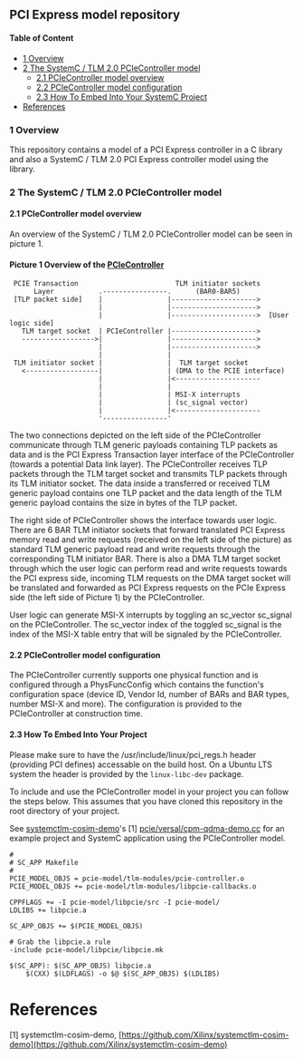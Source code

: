 <!--
Copyright (c) 2022 Xilinx Inc.
Written by Francisco Iglesias.

Permission is hereby granted, free of charge, to any person obtaining a copy
of this software and associated documentation files (the "Software"), to deal
in the Software without restriction, including without limitation the rights
to use, copy, modify, merge, publish, distribute, sublicense, and/or sell
copies of the Software, and to permit persons to whom the Software is
furnished to do so, subject to the following conditions:

The above copyright notice and this permission notice shall be included in
all copies or substantial portions of the Software.

THE SOFTWARE IS PROVIDED "AS IS", WITHOUT WARRANTY OF ANY KIND, EXPRESS OR
IMPLIED, INCLUDING BUT NOT LIMITED TO THE WARRANTIES OF MERCHANTABILITY,
FITNESS FOR A PARTICULAR PURPOSE AND NONINFRINGEMENT. IN NO EVENT SHALL
THE AUTHORS OR COPYRIGHT HOLDERS BE LIABLE FOR ANY CLAIM, DAMAGES OR OTHER
LIABILITY, WHETHER IN AN ACTION OF CONTRACT, TORT OR OTHERWISE, ARISING FROM,
OUT OF OR IN CONNECTION WITH THE SOFTWARE OR THE USE OR OTHER DEALINGS IN
THE SOFTWARE.
-->

## PCI Express model repository

#### Table of Content
   * [1 Overview](#1-overview)
   * [2 The SystemC / TLM 2.0 PCIeController model](#2-the-systemc-/-tlm-2.0-pcieController-model)
     * [2.1 PCIeController model overview](#21-pciecontroller-model-overview)
     * [2.2 PCIeController model configuration](#22-pciecontroller-model-configuration)
     * [2.3 How To Embed Into Your SystemC Project](#23-how-to-embed-into-your-systemc-project)
   * [References](#references)

### 1 Overview

This repository contains a model of a PCI Express controller in a C library and
also a SystemC / TLM 2.0 PCI Express controller model using the library.

### 2 The SystemC / TLM 2.0 PCIeController model

#### 2.1 PCIeController model overview

An overview of the SystemC / TLM 2.0 PCIeController model can be seen in
picture 1.

#### Picture 1 Overview of the [PCIeController](tlm-modules/pcie-controller.h#L40)
```
 PCIE Transaction                        TLM initiator sockets
      Layer           .----------------.      (BAR0-BAR5)
 [TLP packet side]    |                |--------------------->
                      |                |--------------------->
                      |                |--------------------->  [User logic side]
   TLM target socket  | PCIeController |--------------------->
   ------------------>|                |--------------------->
                      |                |--------------------->
                      |                |
 TLM initiator socket |                |  TLM target socket
   <------------------|                | (DMA to the PCIE interface)
                      |                |<---------------------
                      |                |
                      |                | MSI-X interrupts
                      |                | (sc_signal vector)
                      |                |<---------------------
                      '----------------'
```

The two connections depicted on the left side of the PCIeController communicate
through TLM generic payloads containing TLP packets as data and is the PCI
Express Transaction layer interface of the PCIeController (towards a potential
Data link layer). The PCIeController receives TLP packets through the TLM
target socket and transmits TLP packets through its TLM initiator socket. The
data inside a transferred or received TLM generic payload contains one TLP
packet and the data length of the TLM generic payload contains the size in
bytes of the TLP packet.

The right side of PCIeController shows the interface towards user logic. There
are 6 BAR TLM initiator sockets that forward translated PCI Express memory read
and write requests (received on the left side of the picture) as standard TLM
generic payload read and write requests through the corresponding TLM initiator
BAR. There is also a DMA TLM target socket through which the user logic can
perform read and write requests towards the PCI express side, incoming TLM
requests on the DMA target socket will be translated and forwarded as PCI
Express requests on the PCIe Express side (the left side of Picture 1) by the
PCIeController.

User logic can generate MSI-X interrupts by toggling an sc_vector sc_signal on
the PCIeController. The sc_vector index of the toggled sc_signal is the index
of the MSI-X table entry that will be signaled by the PCIeController.

#### 2.2 PCIeController model configuration

The PCIeController currently supports one physical function and is configured
through a PhysFuncConfig which contains the function's configuration space
(device ID, Vendor Id, number of BARs and BAR types, number MSI-X and more).
The configuration is provided to the PCIeController at construction time.

#### 2.3 How To Embed Into Your Project

Please make sure to have the /usr/include/linux/pci_regs.h header (providing
PCI defines) accessable on the build host. On a Ubuntu LTS system the header is
provided by the `linux-libc-dev` package.

To include and use the PCIeController model in your project you can follow the
steps below. This assumes that you have cloned this repository in the root
directory of your project.

See [systemctlm-cosim-demo](https://github.com/Xilinx/systemctlm-cosim-demo)'s [1]
[pcie/versal/cpm-qdma-demo.cc](https://github.com/Xilinx/systemctlm-cosim-demo/blob/master/pcie/versal/cpm-qdma-demo.cc)
for an example project and SystemC application using the PCIeController model.

```
#
# SC_APP Makefile
#
PCIE_MODEL_OBJS = pcie-model/tlm-modules/pcie-controller.o
PCIE_MODEL_OBJS += pcie-model/tlm-modules/libpcie-callbacks.o

CPPFLAGS += -I pcie-model/libpcie/src -I pcie-model/
LDLIBS += libpcie.a

SC_APP_OBJS += $(PCIE_MODEL_OBJS)

# Grab the libpcie.a rule
-include pcie-model/libpcie/libpcie.mk

$(SC_APP): $(SC_APP_OBJS) libpcie.a
	$(CXX) $(LDFLAGS) -o $@ $(SC_APP_OBJS) $(LDLIBS)
```

# References

[1] systemctlm-cosim-demo, [https://github.com/Xilinx/systemctlm-cosim-demo](https://github.com/Xilinx/systemctlm-cosim-demo)
